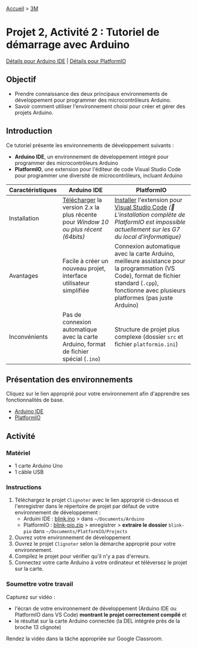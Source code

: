 [Accueil](./index.md) > [3M](./accueil3M.md#projet-2--circuits-électroniques-et-programmation)

# Projet 2, Activité 2 : Tutoriel de démarrage avec Arduino

<a href="#arduino-ide" target="_blank">Détails pour Arduino IDE</a>   |   <a href="#platformio" target="_blank">Détails pour PlatformIO</a>

## Objectif

* Prendre connaissance des deux principaux environnements de développement pour programmer des microcontrôleurs Arduino.
* Savoir comment utiliser l'environnement choisi pour créer et gérer des projets Arduino.

## Introduction

Ce tutoriel présente les environnements de développement suivants :
* **Arduino IDE**, un environnement de développement intégré pour programmer des microcontrôleurs Arduino
* **PlatformIO**, une extension pour l'éditeur de code Visual Studio Code pour programmer une diversité de microcontrôleurs, incluant Arduino

Caractéristiques | Arduino IDE | PlatformIO
--- | --- | ---
Installation | <a href="https://www.arduino.cc/en/software" target="_blank">Télécharger</a> la version 2.x la plus récente pour _Window 10 ou plus récent (64bits)_ | <a href="https://docs.platformio.org/en/latest/ide/vscode.html" target="_blank">Installer</a> l'extension pour <a href="https://code.visualstudio.com/" target="_blank">Visual Studio Code</a> _(🚧 L'installation complète de PlatformIO est impossible actuellement sur les G7 du local d'informatique)_
Avantages | Facile à créer un nouveau projet, interface utilisateur simplifiée | Connexion automatique avec la carte Arduino, meilleure assistance pour la programmation (VS Code), format de fichier standard (`.cpp`), fonctionne avec plusieurs platformes (pas juste Arduino)
Inconvénients | Pas de connexion automatique avec la carte Arduino, format de fichier spécial (`.ino`) | Structure de projet plus complexe (dossier `src` et fichier `platformio.ini`)

## Présentation des environnements

Cliquez sur le lien approprié pour votre environnement afin d'apprendre ses fonctionnalités de base.

* [Arduino IDE](./p2-3m_act2-arduino.md)
* [PlatformIO](./p2-3m_act2-pio.md)

## Activité

### Matériel

* 1 carte Arduino Uno
* 1 câble USB

### Instructions

1. Téléchargez le projet `Clignoter` avec le lien approprié ci-dessous et l'enregistrer dans le répertoire de projet par défaut de votre environnement de développement :
    * Arduini IDE : [blink.ino](./assets/code/arduinoide/blink.ino) > dans `~/Documents/Arduino`
    * PlatformIO : [blink-pio.zip](./assets/code/platformio/blink-pio.zip) > enregistrer > **extraire le dossier** `blink-pio` dans `~/Documents/PlatformIO/Projects` 
1. Ouvrez votre environnement de développement
1. Ouvrez le projet `Clignoter` selon la démarche approprié pour votre environnement.
1. Compilez le projet pour vérifier qu'il n'y a pas d'erreurs.
1. Connectez votre carte Arduino à votre ordinateur et téléversez le projet sur la carte.

### Soumettre votre travail

Capturez sur vidéo :
* l'écran de votre environnement de développement (Arduino IDE ou PlatformIO dans VS Code) **montrant le projet correctement compilé** et
* le résultat sur la carte Arduino connectée (la DEL intégrée près de la broche 13 clignote)

Rendez la vidéo dans la tâche appropriée sur Google Classroom.
